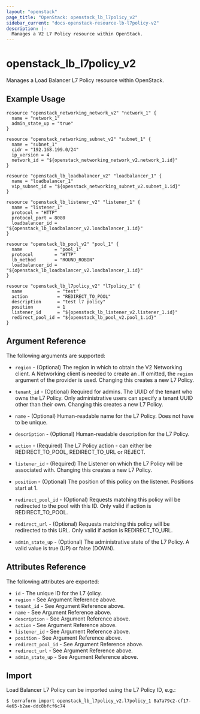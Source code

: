 ```yaml
---
layout: "openstack"
page_title: "OpenStack: openstack_lb_l7policy_v2"
sidebar_current: "docs-openstack-resource-lb-l7policy-v2"
description: |-
  Manages a V2 L7 Policy resource within OpenStack.
---
```


# openstack\_lb\_l7policy\_v2

Manages a Load Balancer L7 Policy resource within OpenStack.

## Example Usage

```hcl
resource "openstack_networking_network_v2" "network_1" {
  name = "network_1"
  admin_state_up = "true"
}

resource "openstack_networking_subnet_v2" "subnet_1" {
  name = "subnet_1"
  cidr = "192.168.199.0/24"
  ip_version = 4
  network_id = "${openstack_networking_network_v2.network_1.id}"
}

resource "openstack_lb_loadbalancer_v2" "loadbalancer_1" {
  name = "loadbalancer_1"
  vip_subnet_id = "${openstack_networking_subnet_v2.subnet_1.id}"
}

resource "openstack_lb_listener_v2" "listener_1" {
  name = "listener_1"
  protocol = "HTTP"
  protocol_port = 8080
  loadbalancer_id = "${openstack_lb_loadbalancer_v2.loadbalancer_1.id}"
}

resource "openstack_lb_pool_v2" "pool_1" {
  name            = "pool_1"
  protocol        = "HTTP"
  lb_method       = "ROUND_ROBIN"
  loadbalancer_id = "${openstack_lb_loadbalancer_v2.loadbalancer_1.id}"
}

resource "openstack_lb_l7policy_v2" "l7policy_1" {
  name             = "test"
  action           = "REDIRECT_TO_POOL"
  description      = "test l7 policy"
  position         = 1
  listener_id      = "${openstack_lb_listener_v2.listener_1.id}"
  redirect_pool_id = "${openstack_lb_pool_v2.pool_1.id}"
}
```

## Argument Reference

The following arguments are supported:

* `region` - (Optional) The region in which to obtain the V2 Networking client.
    A Networking client is needed to create an . If omitted, the
    `region` argument of the provider is used. Changing this creates a new
    L7 Policy.

* `tenant_id` - (Optional) Required for admins. The UUID of the tenant who owns
    the L7 Policy.  Only administrative users can specify a tenant UUID
    other than their own. Changing this creates a new L7 Policy.

* `name` - (Optional) Human-readable name for the L7 Policy. Does not have
    to be unique.

* `description` - (Optional) Human-readable description for the L7 Policy.

* `action` - (Required) The L7 Policy action - can either be REDIRECT\_TO\_POOL,
    REDIRECT\_TO\_URL or REJECT.

* `listener_id` - (Required) The Listener on which the L7 Policy will be associated with.
    Changing this creates a new L7 Policy.

* `position` - (Optional) The position of this policy on the listener. Positions start at 1.

* `redirect_pool_id` - (Optional) Requests matching this policy will be redirected to the
    pool with this ID. Only valid if action is REDIRECT\_TO\_POOL.

* `redirect_url` - (Optional) Requests matching this policy will be redirected to this URL.
    Only valid if action is REDIRECT\_TO\_URL.

* `admin_state_up` - (Optional) The administrative state of the L7 Policy.
    A valid value is true (UP) or false (DOWN).

## Attributes Reference

The following attributes are exported:

* `id` - The unique ID for the L7 {olicy.
* `region` - See Argument Reference above.
* `tenant_id` - See Argument Reference above.
* `name` - See Argument Reference above.
* `description` - See Argument Reference above.
* `action` - See Argument Reference above.
* `listener_id` - See Argument Reference above.
* `position` - See Argument Reference above.
* `redirect_pool_id` - See Argument Reference above.
* `redirect_url` - See Argument Reference above.
* `admin_state_up` - See Argument Reference above.

## Import

Load Balancer L7 Policy can be imported using the L7 Policy ID, e.g.:

```
$ terraform import openstack_lb_l7policy_v2.l7policy_1 8a7a79c2-cf17-4e65-b2ae-ddc8bfcf6c74
```
